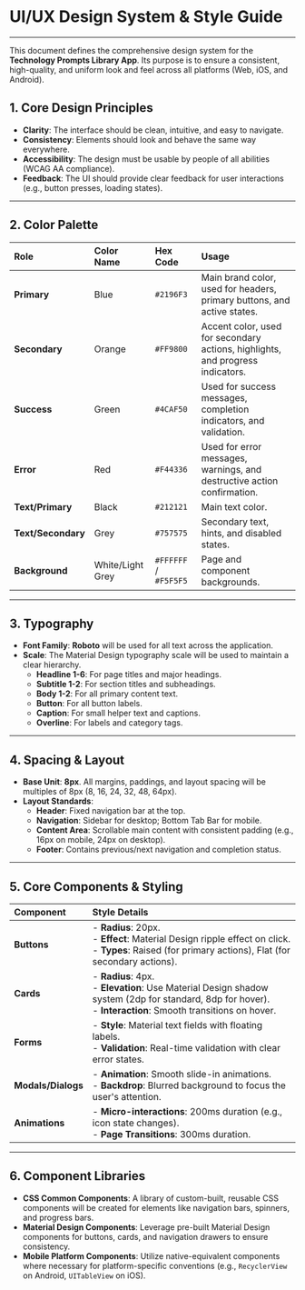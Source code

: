 # UI/UX Design System & Style Guide

---

This document defines the comprehensive design system for the **Technology Prompts Library App**. Its purpose is to ensure a consistent, high-quality, and uniform look and feel across all platforms (Web, iOS, and Android).

## 1. Core Design Principles

- **Clarity**: The interface should be clean, intuitive, and easy to navigate.
- **Consistency**: Elements should look and behave the same way everywhere.
- **Accessibility**: The design must be usable by people of all abilities (WCAG AA compliance).
- **Feedback**: The UI should provide clear feedback for user interactions (e.g., button presses, loading states).

---

## 2. Color Palette

| Role | Color Name | Hex Code | Usage |
| :--- | :--- | :--- | :--- |
| **Primary** | Blue | `#2196F3` | Main brand color, used for headers, primary buttons, and active states. |
| **Secondary** | Orange | `#FF9800` | Accent color, used for secondary actions, highlights, and progress indicators. |
| **Success** | Green | `#4CAF50` | Used for success messages, completion indicators, and validation. |
| **Error** | Red | `#F44336` | Used for error messages, warnings, and destructive action confirmation. |
| **Text/Primary** | Black | `#212121` | Main text color. |
| **Text/Secondary**| Grey | `#757575` | Secondary text, hints, and disabled states. |
| **Background** | White/Light Grey | `#FFFFFF` / `#F5F5F5` | Page and component backgrounds. |

---

## 3. Typography

- **Font Family**: **Roboto** will be used for all text across the application.
- **Scale**: The Material Design typography scale will be used to maintain a clear hierarchy.
    - **Headline 1-6**: For page titles and major headings.
    - **Subtitle 1-2**: For section titles and subheadings.
    - **Body 1-2**: For all primary content text.
    - **Button**: For all button labels.
    - **Caption**: For small helper text and captions.
    - **Overline**: For labels and category tags.

---

## 4. Spacing & Layout

- **Base Unit**: **8px**. All margins, paddings, and layout spacing will be multiples of 8px (8, 16, 24, 32, 48, 64px).
- **Layout Standards**:
    - **Header**: Fixed navigation bar at the top.
    - **Navigation**: Sidebar for desktop; Bottom Tab Bar for mobile.
    - **Content Area**: Scrollable main content with consistent padding (e.g., 16px on mobile, 24px on desktop).
    - **Footer**: Contains previous/next navigation and completion status.

---

## 5. Core Components & Styling

| Component | Style Details |
| :--- | :--- |
| **Buttons** | - **Radius**: 20px. <br> - **Effect**: Material Design ripple effect on click. <br> - **Types**: Raised (for primary actions), Flat (for secondary actions). |
| **Cards** | - **Radius**: 4px. <br> - **Elevation**: Use Material Design shadow system (2dp for standard, 8dp for hover). <br> - **Interaction**: Smooth transitions on hover. |
| **Forms** | - **Style**: Material text fields with floating labels. <br> - **Validation**: Real-time validation with clear error states. |
| **Modals/Dialogs**| - **Animation**: Smooth slide-in animations. <br> - **Backdrop**: Blurred background to focus the user's attention. |
| **Animations** | - **Micro-interactions**: 200ms duration (e.g., icon state changes). <br> - **Page Transitions**: 300ms duration. |

---

## 6. Component Libraries

- **CSS Common Components**: A library of custom-built, reusable CSS components will be created for elements like navigation bars, spinners, and progress bars.
- **Material Design Components**: Leverage pre-built Material Design components for buttons, cards, and navigation drawers to ensure consistency.
- **Mobile Platform Components**: Utilize native-equivalent components where necessary for platform-specific conventions (e.g., `RecyclerView` on Android, `UITableView` on iOS).
